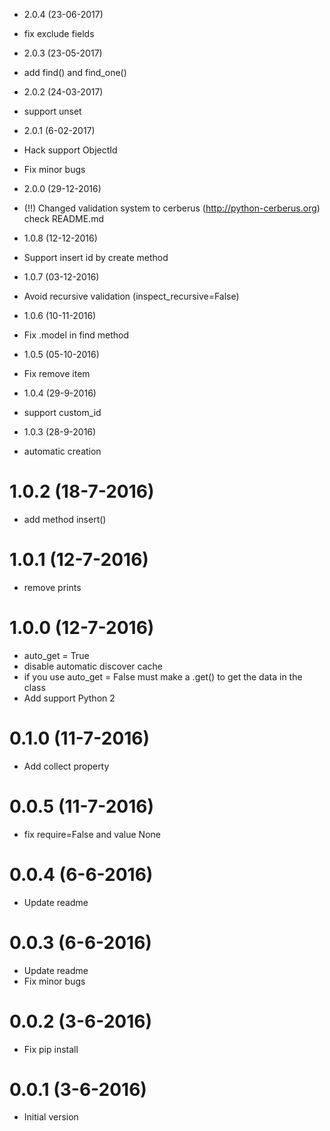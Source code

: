 - 2.0.4 (23-06-2017)
- fix exclude fields

- 2.0.3 (23-05-2017)
- add find() and find_one()

- 2.0.2 (24-03-2017)
- support unset

- 2.0.1 (6-02-2017)
- Hack support ObjectId
- Fix minor bugs

- 2.0.0 (29-12-2016)
- (!!) Changed validation system to cerberus (http://python-cerberus.org) check README.md

- 1.0.8 (12-12-2016)
- Support insert id by create method

- 1.0.7 (03-12-2016)
- Avoid recursive validation (inspect_recursive=False)

- 1.0.6 (10-11-2016)
- Fix .model in find method

- 1.0.5 (05-10-2016)
- Fix remove item

- 1.0.4 (29-9-2016)
- support custom_id

- 1.0.3 (28-9-2016)
- automatic creation

# 1.0.2 (18-7-2016)
- add method insert()

# 1.0.1 (12-7-2016)
- remove prints

# 1.0.0 (12-7-2016)
- auto_get = True
- disable automatic discover cache
- if you use auto_get = False must make a .get() to get the data in the class
- Add support Python 2

# 0.1.0 (11-7-2016)
- Add collect property

# 0.0.5 (11-7-2016)
- fix require=False and value None

# 0.0.4 (6-6-2016)
- Update readme

# 0.0.3 (6-6-2016)
- Update readme
- Fix minor bugs

# 0.0.2 (3-6-2016)
- Fix pip install

# 0.0.1 (3-6-2016)
- Initial version
